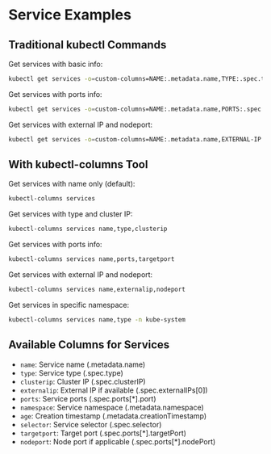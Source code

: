 # Service Examples

## Traditional kubectl Commands

Get services with basic info:

```bash
kubectl get services -o=custom-columns=NAME:.metadata.name,TYPE:.spec.type,CLUSTER-IP:.spec.clusterIP
```

Get services with ports info:

```bash
kubectl get services -o=custom-columns=NAME:.metadata.name,PORTS:.spec.ports[*].port,TARGET-PORT:.spec.ports[*].targetPort
```

Get services with external IP and nodeport:

```bash
kubectl get services -o=custom-columns=NAME:.metadata.name,EXTERNAL-IP:.spec.externalIPs[0],NODEPORT:.spec.ports[*].nodePort
```

## With kubectl-columns Tool

Get services with name only (default):

```bash
kubectl-columns services
```

Get services with type and cluster IP:

```bash
kubectl-columns services name,type,clusterip
```

Get services with ports info:

```bash
kubectl-columns services name,ports,targetport
```

Get services with external IP and nodeport:

```bash
kubectl-columns services name,externalip,nodeport
```

Get services in specific namespace:

```bash
kubectl-columns services name,type -n kube-system
```

## Available Columns for Services

- `name`: Service name (.metadata.name)
- `type`: Service type (.spec.type)
- `clusterip`: Cluster IP (.spec.clusterIP)
- `externalip`: External IP if available (.spec.externalIPs[0])
- `ports`: Service ports (.spec.ports[*].port)
- `namespace`: Service namespace (.metadata.namespace)
- `age`: Creation timestamp (.metadata.creationTimestamp)
- `selector`: Service selector (.spec.selector)
- `targetport`: Target port (.spec.ports[*].targetPort)
- `nodeport`: Node port if applicable (.spec.ports[*].nodePort)
